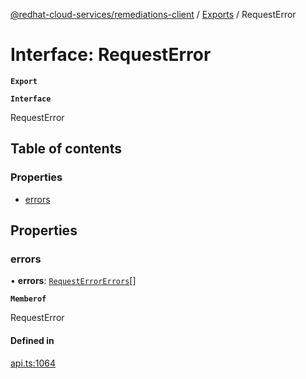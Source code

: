 [@redhat-cloud-services/remediations-client](../README.md) / [Exports](../modules.md) / RequestError

# Interface: RequestError

**`Export`**

**`Interface`**

RequestError

## Table of contents

### Properties

- [errors](RequestError.md#errors)

## Properties

### errors

• **errors**: [`RequestErrorErrors`](RequestErrorErrors.md)[]

**`Memberof`**

RequestError

#### Defined in

[api.ts:1064](https://github.com/RedHatInsights/javascript-clients/blob/master/packages/remediations/api.ts#L1064)
